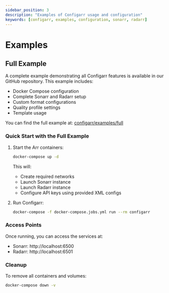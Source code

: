 ```yaml
---
sidebar_position: 3
description: "Examples of Configarr usage and configuration"
keywords: [configarr, examples, configuration, sonarr, radarr]
---
```


# Examples

## Full Example

A complete example demonstrating all Configarr features is available in our GitHub repository. This example includes:

- Docker Compose configuration
- Complete Sonarr and Radarr setup
- Custom format configurations
- Quality profile settings
- Template usage

You can find the full example at: [configarr/examples/full](https://github.com/raydak-labs/configarr/tree/main/examples/full)

### Quick Start with the Full Example

1. Start the Arr containers:

   ```bash
   docker-compose up -d
   ```

   This will:

   - Create required networks
   - Launch Sonarr instance
   - Launch Radarr instance
   - Configure API keys using provided XML configs

2. Run Configarr:
   ```bash
   docker-compose -f docker-compose.jobs.yml run --rm configarr
   ```

### Access Points

Once running, you can access the services at:

- Sonarr: http://localhost:6500
- Radarr: http://localhost:6501

### Cleanup

To remove all containers and volumes:

```bash
docker-compose down -v
```
